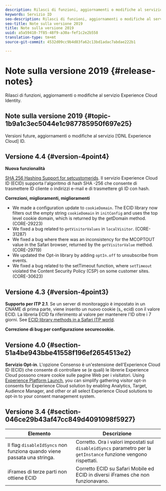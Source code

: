 ```yaml
---
description: Rilasci di funzioni, aggiornamenti o modifiche al servizio Experience Cloud Identity.
keywords: Servizio ID
seo-description: Rilasci di funzioni, aggiornamenti o modifiche al servizio Experience Cloud Identity.
seo-title: Note sulla versione 2019
title: Note sulla versione 2019
uuid: a5a59410-7f85-48f9-a30a-fef1c2e2b558
translation-type: tm+mt
source-git-commit: 4532d09cc9b4d83fa62c13bd1adac7abdae222b1

---
```



# Note sulla versione 2019 {#release-notes}

Rilasci di funzioni, aggiornamenti o modifiche al servizio Experience Cloud Identity.

## Note sulla versione 2019 {#topic-1b9a1c3ec5044e1c987785950f697e25}

Versioni future, aggiornamenti o modifiche al servizio [!DNL Experience Cloud] ID.

## Versione 4.4 {#version-4point4}

**Nuova funzionalità**

[SHA 256 Hashing Support for setcustomerids](/help/reference/hashing-support.md). Il servizio Experience Cloud ID (ECID) supporta l'algoritmo di hash SHA -256 che consente di trasmettere ID cliente o indirizzi e-mail e di trasmettere gli ID con hash.

**Correzioni, miglioramenti, miglioramenti**

* We made a configuration update to `cookieDomain`. The ECID library now filters out the empty string `cookieDomain` in `initConfig` and uses the top level cookie domain, which is returned by the getDomain method. (CORE-29223)
* We fixed a bug related to `getVisitorValues` in `localVisitor`. (CORE-31287)
* We fixed a bug where there was an inconsistency for the MCOPTOUT value in the Safari browser, returned by the `getVisitorValue` method. (CORE-29719)
* We updated the Opt-in library by adding `optIn.off` to unsubscribe from events.
* We fixed a bug related to the setTimeout function, where `setTimeout` violated the Content Security Policy (CSP) on some customer sites. (CORE-30623)

## Versione 4.3 {#version-4point3}

**Supporto per ITP 2.1**. Se un server di monitoraggio è impostato in un CNAME di prima parte, viene inserito un nuovo cookie (s_ ecid) con il valore ECID. La libreria ECID fa riferimento al valore per mantenere l'ID oltre i 7 giorni. See [ECID library methods in a Safari ITP world](/help/reference/ecid-library-methods.md).

**Correzione di bug per configurazione securecookie.**

## Versione 4.0 {#section-51a4be943bbe41558f196ef2654513e2}

**Servizio Opt-in**. L'opzione Consenso è un'estensione dell'Experience Cloud ID (ECID) che consente di controllare se (e quali) le librerie Experience Cloud possono creare cookie sulle pagine Web per i visitatori. Using [Experience Platform Launch](https://docs.adobelaunch.com/), you can simplify gathering visitor opt-in consents for Experience Cloud solution by enabling Analytics, Target, Audience Manager, and other or all select Experience Cloud solutions to opt-in to your consent management system.

## Versione 3.4 {#section-046ce29b43af47cc849d4091098f5927}

| Elemento | Descrizione |
|---|---|
| Il flag `disableIdSyncs` non funziona quando viene passata una stringa. | Corretto. Ora i valori impostati sul `disableidSyncs` parametro per la `getInstance` funzione vengono rispettati. |
| iFrames di terze parti non ottiene ECID | Corretto ECID su Safari Mobile ed ECID in diversi iFrames che non funzionavano. |

